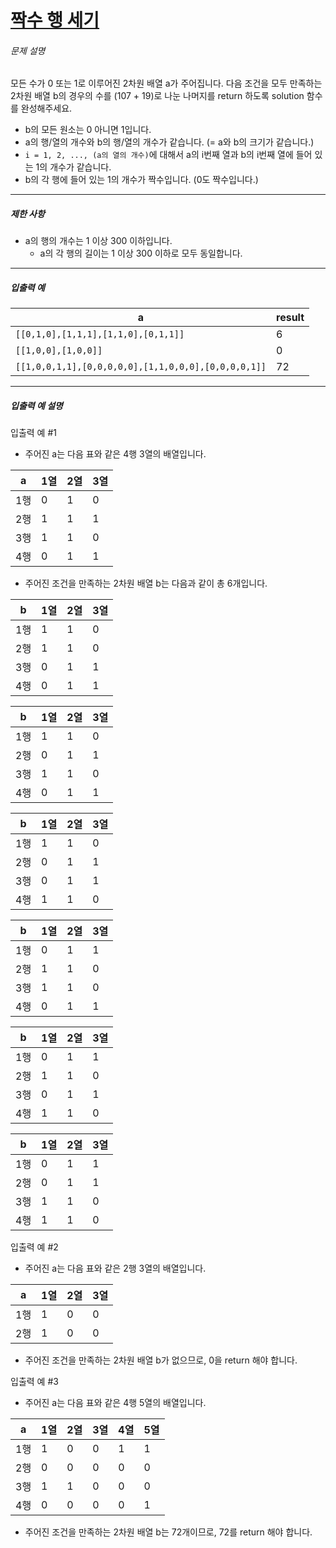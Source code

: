 # [짝수 행 세기](https://school.programmers.co.kr/learn/courses/30/lessons/68647)


###### 문제 설명


모든 수가 0 또는 1로 이루어진 2차원 배열 a가 주어집니다. 다음 조건을 모두 만족하는 2차원 배열 b의 경우의 수를 (107 \+ 19\)로 나눈 나머지를 return 하도록 solution 함수를 완성해주세요.


* b의 모든 원소는 0 아니면 1입니다.
* a의 행/열의 개수와 b의 행/열의 개수가 같습니다. (\= a와 b의 크기가 같습니다.)
* `i = 1, 2, ..., (a의 열의 개수)`에 대해서 a의 i번째 열과 b의 i번째 열에 들어 있는 1의 개수가 같습니다.
* b의 각 행에 들어 있는 1의 개수가 짝수입니다. (0도 짝수입니다.)




---


##### 제한 사항


* a의 행의 개수는 1 이상 300 이하입니다.
	+ a의 각 행의 길이는 1 이상 300 이하로 모두 동일합니다.




---


##### 입출력 예




| a | result |
| --- | --- |
| `[[0,1,0],[1,1,1],[1,1,0],[0,1,1]]` | 6 |
| `[[1,0,0],[1,0,0]]` | 0 |
| `[[1,0,0,1,1],[0,0,0,0,0],[1,1,0,0,0],[0,0,0,0,1]]` | 72 |




---


##### 입출력 예 설명


입출력 예 \#1


* 주어진 a는 다음 표와 같은 4행 3열의 배열입니다.




| a | 1열 | 2열 | 3열 |
| --- | --- | --- | --- |
| 1행 | 0 | 1 | 0 |
| 2행 | 1 | 1 | 1 |
| 3행 | 1 | 1 | 0 |
| 4행 | 0 | 1 | 1 |


* 주어진 조건을 만족하는 2차원 배열 b는 다음과 같이 총 6개입니다.




| b | 1열 | 2열 | 3열 |
| --- | --- | --- | --- |
| 1행 | 1 | 1 | 0 |
| 2행 | 1 | 1 | 0 |
| 3행 | 0 | 1 | 1 |
| 4행 | 0 | 1 | 1 |



| b | 1열 | 2열 | 3열 |
| --- | --- | --- | --- |
| 1행 | 1 | 1 | 0 |
| 2행 | 0 | 1 | 1 |
| 3행 | 1 | 1 | 0 |
| 4행 | 0 | 1 | 1 |



| b | 1열 | 2열 | 3열 |
| --- | --- | --- | --- |
| 1행 | 1 | 1 | 0 |
| 2행 | 0 | 1 | 1 |
| 3행 | 0 | 1 | 1 |
| 4행 | 1 | 1 | 0 |



| b | 1열 | 2열 | 3열 |
| --- | --- | --- | --- |
| 1행 | 0 | 1 | 1 |
| 2행 | 1 | 1 | 0 |
| 3행 | 1 | 1 | 0 |
| 4행 | 0 | 1 | 1 |



| b | 1열 | 2열 | 3열 |
| --- | --- | --- | --- |
| 1행 | 0 | 1 | 1 |
| 2행 | 1 | 1 | 0 |
| 3행 | 0 | 1 | 1 |
| 4행 | 1 | 1 | 0 |



| b | 1열 | 2열 | 3열 |
| --- | --- | --- | --- |
| 1행 | 0 | 1 | 1 |
| 2행 | 0 | 1 | 1 |
| 3행 | 1 | 1 | 0 |
| 4행 | 1 | 1 | 0 |


입출력 예 \#2


* 주어진 a는 다음 표와 같은 2행 3열의 배열입니다.




| a | 1열 | 2열 | 3열 |
| --- | --- | --- | --- |
| 1행 | 1 | 0 | 0 |
| 2행 | 1 | 0 | 0 |


* 주어진 조건을 만족하는 2차원 배열 b가 없으므로, 0을 return 해야 합니다.


입출력 예 \#3


* 주어진 a는 다음 표와 같은 4행 5열의 배열입니다.




| a | 1열 | 2열 | 3열 | 4열 | 5열 |
| --- | --- | --- | --- | --- | --- |
| 1행 | 1 | 0 | 0 | 1 | 1 |
| 2행 | 0 | 0 | 0 | 0 | 0 |
| 3행 | 1 | 1 | 0 | 0 | 0 |
| 4행 | 0 | 0 | 0 | 0 | 1 |


* 주어진 조건을 만족하는 2차원 배열 b는 72개이므로, 72를 return 해야 합니다.



